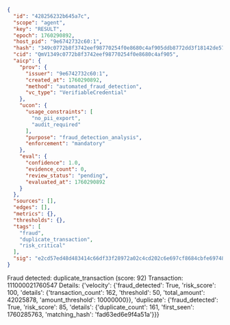 ```json
{
  "id": "428256232b645a7c",
  "scope": "agent",
  "key": "RESULT",
  "epoch": 1760290892,
  "host_pid": "9e6742732c60:1",
  "hash": "349c0772b8f3742eef98770254f0e8680c4af905ddb8772dd3f18142de577e3b",
  "cid": "QmV1349c0772b8f3742eef98770254f0e8680c4af905",
  "aicp": {
    "prov": {
      "issuer": "9e6742732c60:1",
      "created_at": 1760290892,
      "method": "automated_fraud_detection",
      "vc_type": "VerifiableCredential"
    },
    "ucon": {
      "usage_constraints": [
        "no_pii_export",
        "audit_required"
      ],
      "purpose": "fraud_detection_analysis",
      "enforcement": "mandatory"
    },
    "eval": {
      "confidence": 1.0,
      "evidence_count": 0,
      "review_status": "pending",
      "evaluated_at": 1760290892
    }
  },
  "sources": [],
  "edges": [],
  "metrics": {},
  "thresholds": {},
  "tags": [
    "fraud",
    "duplicate_transaction",
    "risk_critical"
  ],
  "sig": "e2cd57ed48d483414c66df33f28972a02c4cd202c6e697cf8684cbfe697489d0"
}
```

Fraud detected: duplicate_transaction (score: 92)
Transaction: 111000021760547
Details: {'velocity': {'fraud_detected': True, 'risk_score': 100, 'details': {'transaction_count': 162, 'threshold': 50, 'total_amount': 42025878, 'amount_threshold': 10000000}}, 'duplicate': {'fraud_detected': True, 'risk_score': 85, 'details': {'duplicate_count': 161, 'first_seen': 1760285763, 'matching_hash': 'fad63ed6e9f4a51a'}}}